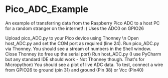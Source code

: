 # Pico_ADC_Example
An example of transferring data from the Raspberry Pico ADC to a host PC for a random stranger on the internet! :) 
Uses the ADC0 on GPIO26 

Upload pico_ADC.py to your Pico device using Thonney \n
Open host_ADC.py and set the COM port as required (line 24). 
Run pico_ADC.py via Thonney. You should see a stream of numbers in the Shell window. 
Close Thonney (to free up the serial port)
Run host_ADC.py (I use PyCharm but any standard IDE should work - Not Thonney though. That's for Micropython)
You should see a plot of live ADC data. To test, connect a wire from GPIO26 to ground (pin 31) and ground (Pin 38) or Vcc (Pin40)
